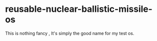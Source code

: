 # reusable-nuclear-ballistic-missile-os

This is nothing fancy , It's simply the good name for my test os.
